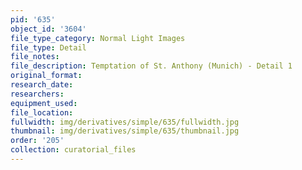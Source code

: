 ```yaml
---
pid: '635'
object_id: '3604'
file_type_category: Normal Light Images
file_type: Detail
file_notes:
file_description: Temptation of St. Anthony (Munich) - Detail 1
original_format:
research_date:
researchers:
equipment_used:
file_location:
fullwidth: img/derivatives/simple/635/fullwidth.jpg
thumbnail: img/derivatives/simple/635/thumbnail.jpg
order: '205'
collection: curatorial_files
---
```

